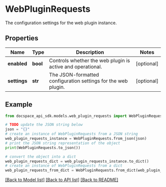 # WebPluginRequests
The configuration settings for the web plugin instance.

## Properties

Name | Type | Description | Notes
------------ | ------------- | ------------- | -------------
**enabled** | **bool** | Controls whether the web plugin is active and operational. | [optional] 
**settings** | **str** | The JSON-formatted configuration settings for the web plugin. | [optional] 

## Example

```python
from docspace_api_sdk.models.web_plugin_requests import WebPluginRequests

# TODO update the JSON string below
json = "{}"
# create an instance of WebPluginRequests from a JSON string
web_plugin_requests_instance = WebPluginRequests.from_json(json)
# print the JSON string representation of the object
print(WebPluginRequests.to_json())

# convert the object into a dict
web_plugin_requests_dict = web_plugin_requests_instance.to_dict()
# create an instance of WebPluginRequests from a dict
web_plugin_requests_from_dict = WebPluginRequests.from_dict(web_plugin_requests_dict)
```
[[Back to Model list]](../README.md#documentation-for-models) [[Back to API list]](../README.md#documentation-for-api-endpoints) [[Back to README]](../README.md)


